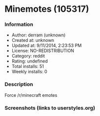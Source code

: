 # Minemotes (105317)

### Information
- Author: derram (unknown)
- Created at: unknown
- Updated at: 9/11/2014, 2:23:53 PM
- License: NO-REDISTRIBUTION
- Category: reddit
- Rating: undefined
- Total installs: 51
- Weekly installs: 0


### Description
Force /r/minecraft emotes


### Screenshots (links to userstyles.org)



